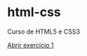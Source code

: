 # html-css
 Curso de HTML5 e CSS3

<a href="https://marcelolucaslp.github.io/html-css/exercicios/ex001/index.html">Abrir exercício 1</a>